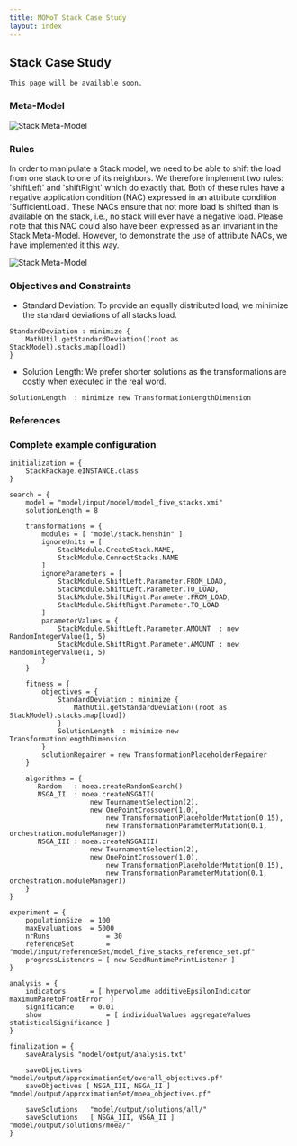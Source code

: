 ```yaml
---
title: MOMoT Stack Case Study
layout: index
---
```


## Stack Case Study
`This page will be available soon.`

### Meta-Model
![Stack Meta-Model](http://martin-fleck.github.io/momot/images/casestudy/stack/stack_mm.svg)


### Rules
In order to manipulate a Stack model, we need to be able to shift the load from one stack to one of its neighbors. 
We therefore implement two rules: 'shiftLeft' and 'shiftRight' which do exactly that.
Both of these rules have a negative application condition (NAC) expressed in an attribute condition 'SufficientLoad'.
These NACs ensure that not more load is shifted than is available on the stack, i.e., no stack will ever have a negative load. 
Please note that this NAC could also have been expressed as an invariant in the Stack Meta-Model.
However, to demonstrate the use of attribute NACs, we have implemented it this way.

![Stack Meta-Model](http://martin-fleck.github.io/momot/images/casestudy/stack/stack_rules.svg)

### Objectives and Constraints
* Standard Deviation: To provide an equally distributed load, we minimize the standard deviations of all stacks load.

```
StandardDeviation : minimize { 
	MathUtil.getStandardDeviation((root as StackModel).stacks.map[load])
}
```

* Solution Length: We prefer shorter solutions as the transformations are costly when executed in the real word.

```
SolutionLength 	: minimize new TransformationLengthDimension
```

### References


### Complete example configuration

```
initialization = {
	StackPackage.eINSTANCE.class
}

search = {
	model = "model/input/model/model_five_stacks.xmi"
	solutionLength = 8
	
	transformations = {
		modules = [ "model/stack.henshin" ] 
		ignoreUnits = [ 
			StackModule.CreateStack.NAME, 
			StackModule.ConnectStacks.NAME
		]
		ignoreParameters = [
			StackModule.ShiftLeft.Parameter.FROM_LOAD,
			StackModule.ShiftLeft.Parameter.TO_LOAD,
			StackModule.ShiftRight.Parameter.FROM_LOAD, 
			StackModule.ShiftRight.Parameter.TO_LOAD
		]		
		parameterValues = {
			StackModule.ShiftLeft.Parameter.AMOUNT  : new RandomIntegerValue(1, 5)
			StackModule.ShiftRight.Parameter.AMOUNT : new RandomIntegerValue(1, 5)
		}
	}
	
	fitness = {
		objectives = { 
		 	StandardDeviation : minimize { 
		 		MathUtil.getStandardDeviation((root as StackModel).stacks.map[load])
		 	}
		 	SolutionLength 	: minimize new TransformationLengthDimension
		}
		solutionRepairer = new TransformationPlaceholderRepairer
	}
	
	algorithms = {
	   Random	: moea.createRandomSearch()
	   NSGA_II	: moea.createNSGAII(
	   				new TournamentSelection(2),
	   				new OnePointCrossover(1.0), 
						new TransformationPlaceholderMutation(0.15),
						new TransformationParameterMutation(0.1, orchestration.moduleManager))
	   NSGA_III	: moea.createNSGAIII(
	   				new TournamentSelection(2),
	   				new OnePointCrossover(1.0), 
						new TransformationPlaceholderMutation(0.15),
						new TransformationParameterMutation(0.1, orchestration.moduleManager))
	}	
}

experiment = {
	populationSize 	= 100
	maxEvaluations 	= 5000
	nrRuns 				= 30
	referenceSet 		= "model/input/referenceSet/model_five_stacks_reference_set.pf"
	progressListeners = [ new SeedRuntimePrintListener ]
}
	
analysis = {
	indicators		= [ hypervolume additiveEpsilonIndicator maximumParetoFrontError  ]
	significance	= 0.01
	show 				= [ individualValues aggregateValues statisticalSignificance ]
}
	
finalization = {
	saveAnalysis "model/output/analysis.txt"
	
	saveObjectives "model/output/approximationSet/overall_objectives.pf"
	saveObjectives [ NSGA_III, NSGA_II ] "model/output/approximationSet/moea_objectives.pf"
	
	saveSolutions 	"model/output/solutions/all/"
	saveSolutions 	[ NSGA_III, NSGA_II ] "model/output/solutions/moea/"	
}	
```
